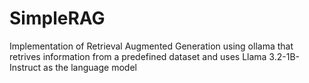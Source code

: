 # SimpleRAG
Implementation of Retrieval Augmented Generation using ollama that retrives information from a predefined dataset and uses Llama 3.2-1B-Instruct as the language model
